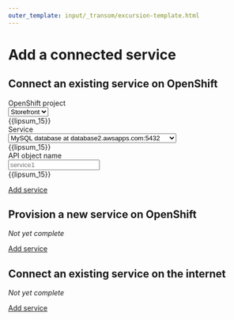 ```yaml
---
outer_template: input/_transom/excursion-template.html
---
```


# Add a connected service

<form markdown="1">
<section class="step-navigation" markdown="1">

## Connect an existing service on OpenShift

<div class="form-entry">
  <div class="entry-title">OpenShift project</div>
  <div class="entry-input">
    <select id="openshift-project">
      <option value="storefront">Storefront</option>
      <option value="beta">Inventory</option>
      <option value="omega">Finance</option>
    </select>
  </div>
  <div class="entry-info">
    {{lipsum_15}}
  </div>
</div>

<div class="form-entry">
  <div class="entry-title">Service</div>
  <div class="entry-input">
    <select id="service">
      <option value="beta">MySQL database at <code>database2.awsapps.com:5432</code></option>
      <option value="beta">CouchDB database at <code>database3.awsapps.com:2345</code></option>
      <option value="alpha">AMQP messaging service at amq.openshift.com:5672</option>
    </select>
  </div>
  <div class="entry-info">
    {{lipsum_15}}
  </div>
</div>

<div class="form-entry">
  <div class="entry-title">API object name</div>
  <div class="entry-input">
    <input id="group" type="text" placeholder="service1"></input>
  </div>
  <div class="entry-info">
    {{lipsum_15}}
  </div>
</div>

<a class="big-button" href="configure-application-spring-boot.html">Add service</a>

</section>
<section class="step-navigation" markdown="1">

## Provision a new service on OpenShift

*Not yet complete*

<a class="big-button" href="configure-application-spring-boot.html">Add service</a>

</section>
<section class="step-navigation" markdown="1">

## Connect an existing service on the internet

*Not yet complete*

<a class="big-button" href="configure-application-spring-boot.html">Add service</a>

</section>
</form>
